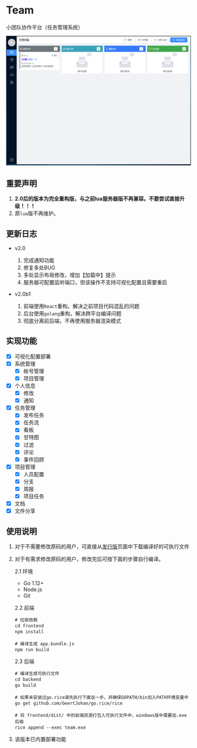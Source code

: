 # Team

小团队协作平台（任务管理系统）

![预览](./Preview.png)

## 重要声明

1. **2.0后的版本为完全重构版，与之前lua服务器版不再兼容。不要尝试直接升级！！！**
2. 原`lua`版不再维护。

## 更新日志

* v2.0

  1. 完成通知功能
  2. 修复多处BUG
  3. 多处显示布局修改，增加【加载中】提示
  4. 服务器可配置监听端口，但该操作不支持可视化配置且需要重启

* v2.0b1
  
  1. 前端使用`React`重构，解决之前项目代码混乱的问题
  2. 后台使用`golang`重构，解决跨平台编译问题
  3. 彻底分离前后端，不再使用服务器渲染模式

## 实现功能

+ [x] 可视化配置部署
+ [x] 系统管理
    - [x] 帐号管理
    - [x] 项目管理
+ [x] 个人信息
    - [x] 修改
    - [x] 通知
+ [x] 任务管理
    - [x] 发布任务
    - [x] 任务流
    - [x] 看板
    - [x] 甘特图
    - [x] 过滤
    - [x] 评论
    - [x] 事件回顾
+ [x] 项目管理
    - [x] 人员配置
    - [x] 分支
    - [x] 周报
    - [x] 项目任务
+ [x] 文档
+ [x] 文件分享

## 使用说明

1. 对于不需要修改原码的用户，可直接从[发行版](https://gitee.com/love_linger/Team/releases)页面中下载编译好的可执行文件

2. 对于有需求修改原码的用户，修改完后可按下面的步骤自行编译。  

    2.1 环境

    * Go 1.12+  
    * Node.js
    * Git  

    2.2 前端

    ```shell
    # 拉取依赖
    cd frontend
    npm install

    # 编译生成 app.bundle.js
    npm run build
    ```

    2.3 后端

    ```shell
    # 编译生成可执行文件
    cd backend
    go build

    # 如果未安装过go.rice请先执行下面这一步，并确保GOPATH/bin加入PATH环境变量中
    go get github.com/GeertJohan/go.rice/rice

    # 将 frontend/dist/ 中的前端资源打包入可执行文件中，windows版中需要加.exe后缀
    rice append --exec team.exe
    ```

3. 该版本已内置部署功能







